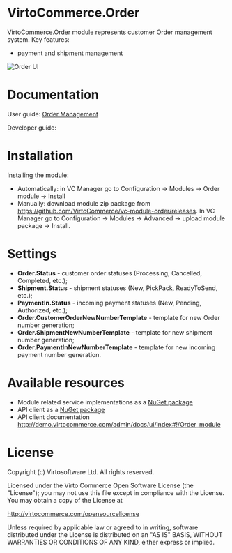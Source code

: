 # VirtoCommerce.Order
VirtoCommerce.Order module represents customer Order management system.
Key features:
* payment and shipment management

![Order UI](https://cloud.githubusercontent.com/assets/5801549/15569048/854c646c-232f-11e6-9819-7230045cad0c.png)

# Documentation
User guide: <a href="http://docs.virtocommerce.com/x/ygHr" target="_blank">Order Management</a>

Developer guide:

# Installation
Installing the module:
* Automatically: in VC Manager go to Configuration -> Modules -> Order module -> Install
* Manually: download module zip package from https://github.com/VirtoCommerce/vc-module-order/releases. In VC Manager go to Configuration -> Modules -> Advanced -> upload module package -> Install.

# Settings
* **Order.Status** - customer order statuses (Processing, Cancelled, Completed, etc.);
* **Shipment.Status** - shipment statuses (New, PickPack, ReadyToSend, etc.);
* **PaymentIn.Status** - incoming payment statuses (New, Pending, Authorized, etc.);
* **Order.CustomerOrderNewNumberTemplate** - template for new Order number generation;
* **Order.ShipmentNewNumberTemplate** - template for new shipment number generation;
* **Order.PaymentInNewNumberTemplate** - template for new incoming payment number generation.

# Available resources
* Module related service implementations as a <a href="https://www.nuget.org/packages/VirtoCommerce.OrderModule.Data" target="_blank">NuGet package</a>
* API client as a <a href="https://www.nuget.org/packages/VirtoCommerce.OrderModule.Client" target="_blank">NuGet package</a>
* API client documentation http://demo.virtocommerce.com/admin/docs/ui/index#!/Order_module

# License
Copyright (c) Virtosoftware Ltd.  All rights reserved.

Licensed under the Virto Commerce Open Software License (the "License"); you
may not use this file except in compliance with the License. You may
obtain a copy of the License at

http://virtocommerce.com/opensourcelicense

Unless required by applicable law or agreed to in writing, software
distributed under the License is distributed on an "AS IS" BASIS,
WITHOUT WARRANTIES OR CONDITIONS OF ANY KIND, either express or
implied.
